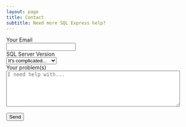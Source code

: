 ```yaml
---
layout: page
title: Contact
subtitle: Need more SQL Express help?
---
```


<form action="https://send.pageclip.co/4VbMDoV02C8aN7vFEjebO1Wbwrl0wRny/Contact" class="pageclip-form" method="post">
  <!-- Replace these inputs with your own. Make sure they have a "name" attribute! -->
	<div class="form-group">
		<label>Your Email</label>
		<br />
		<input required type="email" name="email" placeholder="" />
	</div>
	<div class="form-group">
		<label>SQL Server Version</label>
		<br />
		<select name="version" required="">
			<option value="complicated">It's complicated...</option>
			<option value="2008">SQL Express 2008</option>
			<option value="2012">SQL Express 2012</option>
			<option value="2014">SQL Express 2014</option>
			<option value="2016">SQL Express 2016</option>
			<option value="2017">SQL Express 2017</option>
		</select>
	</div>
	<div class="form-group">
		<label>Your problem(s)</label>
		<br />
		<textarea required minlength="10" cols="55" rows="6" name="comments" placeholder="I need help with..."></textarea>
	</div>
  <br />
  <button type="submit" class="pageclip-form__submit--dark-loader">
    <span>Send</span>
  </button>
</form>
